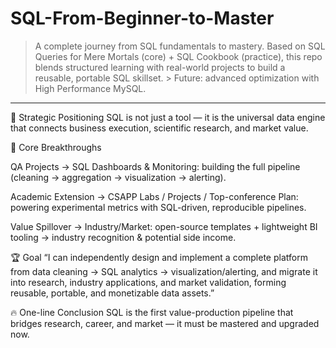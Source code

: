 # SQL-From-Beginner-to-Master
> A complete journey from SQL fundamentals to mastery. Based on SQL Queries for Mere Mortals (core) + SQL Cookbook (practice), this repo blends structured learning with real-world projects to build a reusable, portable SQL skillset. > Future: advanced optimization with High Performance MySQL.

---

🎯 Strategic Positioning
SQL is not just a tool — it is the universal data engine that connects business execution, scientific research, and market value.

🚀 Core Breakthroughs

QA Projects → SQL Dashboards & Monitoring: building the full pipeline (cleaning → aggregation → visualization → alerting).

Academic Extension → CSAPP Labs / Projects / Top-conference Plan: powering experimental metrics with SQL-driven, reproducible pipelines.

Value Spillover → Industry/Market: open-source templates + lightweight BI tooling → industry recognition & potential side income.

🏆 Goal
“I can independently design and implement a complete platform from data cleaning → SQL analytics → visualization/alerting, and migrate it into research, industry applications, and market validation, forming reusable, portable, and monetizable data assets.”

🔥 One-line Conclusion
SQL is the first value-production pipeline that bridges research, career, and market — it must be mastered and upgraded now.
